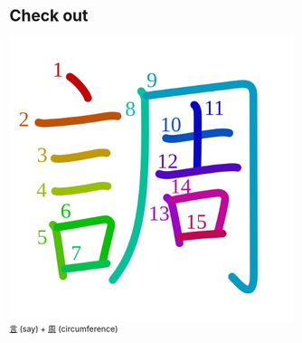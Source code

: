 # Check out
![8abf](Kanji/kanji-colorize/8abf.svg)
[言](Kanji/kanji-dict/言.md) (say) + [周](Kanji/kanji-dict/周.md) (circumference) 